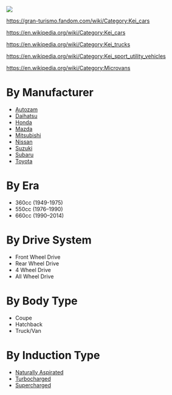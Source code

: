 ![](https://img.shields.io/static/v1.svg?label=Manufacturers&message=9&color=green)

https://gran-turismo.fandom.com/wiki/Category:Kei_cars

https://en.wikipedia.org/wiki/Category:Kei_cars

https://en.wikipedia.org/wiki/Category:Kei_trucks

https://en.wikipedia.org/wiki/Category:Kei_sport_utility_vehicles

https://en.wikipedia.org/wiki/Category:Microvans

# By Manufacturer
* [Autozam](./vehicles/autozam/index.md)
* [Daihatsu](./vehicles/daihatsu/index.md)
* [Honda](./vehicles/honda/index.md)
* [Mazda](./vehicles/mazda/index.md)
* [Mitsubishi](./vehicles/mitsubishi/index.md)
* [Nissan](./vehicles/nissan/index.md)
* [Suzuki](./vehicles/suzuki/index.md)
* [Subaru](./vehicles/subaru/index.md)
* [Toyota](./vehicles/toyota/index.md)

# By Era
* 360cc (1949-1975)
* 550cc (1976–1990)
* 660cc (1990–2014)

# By Drive System
* Front Wheel Drive
* Rear Wheel Drive
* 4 Wheel Drive
* All Wheel Drive

# By Body Type
* Coupe
* Hatchback
* Truck/Van

# By Induction Type
* [Naturally Aspirated](./categories/induction/natural.md)
* [Turbocharged](./categories/induction/turbocharged.md)
* [Supercharged](./categories/induction/supercharged.md)

